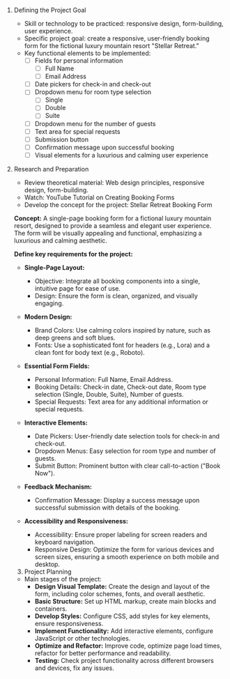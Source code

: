 1. Defining the Project Goal
   - Skill or technology to be practiced: responsive design, form-building, user experience.
   - Specific project goal: create a responsive, user-friendly booking form for the fictional luxury mountain resort "Stellar Retreat."
   - Key functional elements to be implemented:
     - [ ] Fields for personal information
       - [ ] Full Name
       - [ ] Email Address
     - [ ] Date pickers for check-in and check-out
     - [ ] Dropdown menu for room type selection
       - [ ] Single
       - [ ] Double
       - [ ] Suite
     - [ ] Dropdown menu for the number of guests
     - [ ] Text area for special requests
     - [ ] Submission button
     - [ ] Confirmation message upon successful booking
     - [ ] Visual elements for a luxurious and calming user experience
2. Research and Preparation
   - Review theoretical material: Web design principles, responsive design, form-building.
   - Watch: YouTube Tutorial on Creating Booking Forms
   - Develop the concept for the project: Stellar Retreat Booking Form

   **Concept:** A single-page booking form for a fictional luxury mountain resort, designed to provide a seamless and elegant user experience. The form will be visually appealing and functional, emphasizing a luxurious and calming aesthetic.

   **Define key requirements for the project:**

   - **Single-Page Layout:**
     - Objective: Integrate all booking components into a single, intuitive page for ease of use.
     - Design: Ensure the form is clean, organized, and visually engaging.

   - **Modern Design:**
     - Brand Colors: Use calming colors inspired by nature, such as deep greens and soft blues.
     - Fonts: Use a sophisticated font for headers (e.g., Lora) and a clean font for body text (e.g., Roboto).

   - **Essential Form Fields:**
     - Personal Information: Full Name, Email Address.
     - Booking Details: Check-in date, Check-out date, Room type selection (Single, Double, Suite), Number of guests.
     - Special Requests: Text area for any additional information or special requests.

   - **Interactive Elements:**
     - Date Pickers: User-friendly date selection tools for check-in and check-out.
     - Dropdown Menus: Easy selection for room type and number of guests.
     - Submit Button: Prominent button with clear call-to-action ("Book Now").

   - **Feedback Mechanism:**
     - Confirmation Message: Display a success message upon successful submission with details of the booking.

   - **Accessibility and Responsiveness:**
     - Accessibility: Ensure proper labeling for screen readers and keyboard navigation.
     - Responsive Design: Optimize the form for various devices and screen sizes, ensuring a smooth experience on both mobile and desktop.
    
   3. Project Planning
   - Main stages of the project:
     - **Design Visual Template:** Create the design and layout of the form, including color schemes, fonts, and overall aesthetic.
     - **Basic Structure:** Set up HTML markup, create main blocks and containers.
     - **Develop Styles:** Configure CSS, add styles for key elements, ensure responsiveness.
     - **Implement Functionality:** Add interactive elements, configure JavaScript or other technologies.
     - **Optimize and Refactor:** Improve code, optimize page load times, refactor for better performance and readability.
     - **Testing:** Check project functionality across different browsers and devices, fix any issues.
